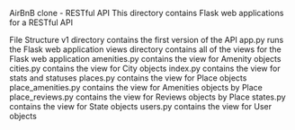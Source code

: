 AirBnB clone - RESTful API
This directory contains Flask web applications for a RESTful API

File Structure
v1 directory contains the first version of the API
app.py runs the Flask web application
views directory contains all of the views for the Flask web application
amenities.py contains the view for Amenity objects
cities.py contains the view for City objects
index.py contains the view for stats and statuses
places.py contains the view for Place objects
place_amenities.py contains the view for Amenities objects by Place
place_reviews.py contains the view for Reviews objects by Place
states.py contains the view for State objects
users.py contains the view for User objects
